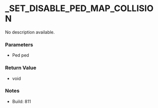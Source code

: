 # _SET_DISABLE_PED_MAP_COLLISION

No description available.

### Parameters
* Ped ped

### Return Value
* void

### Notes
* Build: 811

